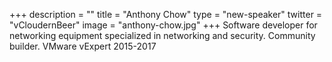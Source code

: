 +++
description = ""
title = "Anthony Chow"
type = "new-speaker"
twitter = "vCloudernBeer"
image = "anthony-chow.jpg"
+++
Software developer for networking equipment specialized in networking and security.  Community builder. VMware vExpert 2015-2017